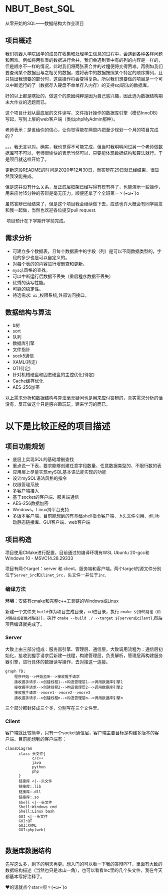# NBUT_Best_SQL
 从零开始的SQL——数据结构大作业项目



## 项目概述
​		我们机器人学院团学的成员在收集和处理学生信息的过程中，会遇到各种各样问题和困难。例如将两张表的数据进行合并，我们会遇到表中有的列的内容是一样的，但是顺序不一样的情况，此时我们将两张表合并的过程便将变得困难。再例如我们要查询某个数据且与之相关的数据，或将表中的数据按照某个特定的顺序排列，且只输出我想要的部分时，这些操作将会变得复杂。所以我们想要做的项目是一个可以中断运行的了（数据存入硬盘不单单存入内存）的支持sql语法的数据库。

​		好的以上都是瞎扯的，做这个的原因纯粹是因为自己感兴趣，因此选为数据结构期末大作业的选题而已。

​		这个项目计划从最底层的文件读写、文件指针操作的数据库引擎（模仿InnoDB）写起，写到上层的web客户端（类似phpMyAdmin那种）。

​		老师表示：是谁给你的信心，让你觉得能在两周内把至少规划一个月的项目完成的？

​		。。。我无言以对。确实，我也觉得不可能完成，但当时我明明问过另一个老师做数据库可不可以，老师很愉快的表示当然可以，只要能体现数据结构和算法就行。于是项目就这样开始了。

​		更新这段README的时间是2020年12月30日，而答辩在29日就已经结束，很显然我没能完成。

​		但是这并没有什么关系，反正底层框架已经写得有模有样了，也能演示一些操作，用来应付15分钟的答辩是毫无压力，顺便还拿了个全班第一ヾ(•ω•`)o

​		虽然答辩已经结束了，但是这个项目我会继续做下去，应该也许大概会有同学朋友和我一起做，当然也欢迎各位提交pull request.

​		项目预计在下学期开学前完成。


## 需求分析

* 可建立多个数据表，且每个数据表中的字段（列）是可以不同数据类型的，字段的多少也是可以自定义的。
* 对每个表的的内容进行增删查和更新。
* `mysql`风格的查找。
* 可以中断运行后数据不丢失（重启程序数据不丢失）
* 优秀的读写性能。
* 可靠的稳定性。
* 待选需求:  `ui` ,权限系统,外部访问接口。

## 数据结构与算法

* b树
* sort
* 队列
* 数据库引擎
* 文件指针
* sock5通信
* XAML(待定)
* QT(待定)
* 针对机械硬盘和固态硬盘的主控优化(待定)
* Cache缓存优化
* AES-256加密

以上需求分析和数据结构与算法毫无疑问也是用来应付答辩的，真实需求分析的话没有，反正做这个只是感兴趣玩玩，建来学习的而已。



# 以下是比较正经的项目描述

## 项目功能规划

- 底层上实现SQL的基础增删查找
- 重点说一下表，要求能够创建任意字段数量、任意数据类型的、不限行数的表
- 应用层上尽量实现mySQL基本语法能实现的功能
- 设计mySQL语法风格的指令
- 权限管理系统
- 多客户端接入
- 基于socket的客户端、服务端通信
- AES-256数据加密
- Windows，Linux跨平台支持
- 多版本客户端，目前能想到的有基础shell指令客户端、.h头文件引用、dll,lib动静态链接库、GUI客户端、web客户端

## 项目构造

项目使用CMake进行配置，目前通过的编译环境有WSL Ubuntu 20-gcc和Windows 10 - MSVC14.28.29333

项目有两个target：server 和 client，服务端和客户端。两个target的源文件分别位于`Server_Src`和`Clinet_Src`，头文件一并位于`Inc`.

### 编译方法

**环境**：安装有cmake和完整c++工具链的Windows或Linux

新建一个文件夹 `build`作为项目生成目录，cd进目录，执行 `cmake ${源码路径（相对路径或者绝对路径）}`，执行 `cmake --build ./ --target ${server或cilent}`,然后项目编译就完成了。

### Server

大致上由三部分组成：服务器引擎、管理层、通信层。大致调用流程为：通信层初始化，接收到握手请求后新建一线程，构建管理层，负责解析，管理层再构建服务器引擎，进行具体的数据读写操作，去对接这一连接。

```mermaid
graph TD;
	程序开始-->开始监听-->接收握手请求
	接收握手请求-->创建线程1-->构造管理层1-->调用数据库引擎1
	接收握手请求-->创建线程2-->构造管理层2-->调用数据库引擎2
	接收握手请求-->more1-->more2-->more3
	接收握手请求-->创建线程n-->构造管理层n-->调用数据库引擎n
```



三个部分都封装成三个类，分别写在三个文件里。

### Client

客户端就比较简单，只有一个socket通信层，客户端主要目标是构建多版本的客户端。目前能想到的客户端有：

```mermaid
classDiagram
      class 头文件{
      		c/c++
      		java
      		python
      		php
      }
      链接库 <|--头文件
      链接库:.lib
      链接库:.dll
      链接库:.so
      Shell <|--头文件
      Shell:Windows cmd
      Shell:Linux bash
      GUI <|--头文件
      GUI:QT
      GUI:XAML
      GUI:php(web)
      
```



## 数据库数据结构

先写这么多，剩下的明天再更。想入门的可以看一下我的答辩PPT，里面有大致的数据结构描述（当然也只是冰山一角），也可以看看Inc里的几个头文件，我在今天都基本写好注释了。

❤的话就点个star⭐呗ヾ(•ω•`)o